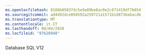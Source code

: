 ```yaml
---
ms.openlocfilehash: 8106b05037dc5e9a09be8ac0e2c871419df7b054
ms.sourcegitcommit: ad4d92dce894592a259721a1571b1d8736abacdb
ms.translationtype: MT
ms.contentlocale: it-IT
ms.lasthandoff: 08/04/2020
ms.locfileid: "87628948"
---
```

Database SQL V12
